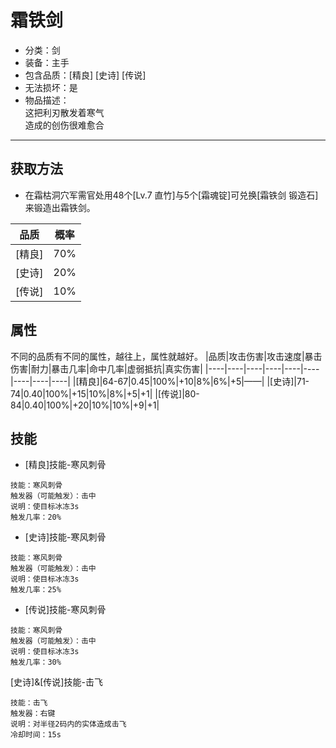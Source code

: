 # 霜铁剑
* 分类：剑
* 装备：主手
* 包含品质：[精良] [史诗] [传说]
* 无法损坏：是
* 物品描述：<br/>
这把利刃散发着寒气<br/>造成的创伤很难愈合
---
## 获取方法
* 在霜枯洞穴军需官处用48个[Lv.7 直竹]与5个[霜魂锭]可兑换[霜铁剑 锻造石]来锻造出霜铁剑。

|品质|概率|
|----|----|
|[精良]|70%|
|[史诗]|20%|
|[传说]|10%|
## 属性
不同的品质有不同的属性，越往上，属性就越好。
|品质|攻击伤害|攻击速度|暴击伤害|耐力|暴击几率|命中几率|虚弱抵抗|真实伤害|
|----|----|----|----|----|----|----|----|----|
|[精良]|64-67|0.45|100%|+10|8%|6%|+5|——|
|[史诗]|71-74|0.40|100%|+15|10%|8%|+5|+1|
|[传说]|80-84|0.40|100%|+20|10%|10%|+9|+1|
## 技能
* [精良]技能-寒风刺骨
```
技能：寒风刺骨
触发器（可能触发）：击中
说明：使目标冰冻3s
触发几率：20%
```
* [史诗]技能-寒风刺骨
```
技能：寒风刺骨
触发器（可能触发）：击中
说明：使目标冰冻3s
触发几率：25%
```
* [传说]技能-寒风刺骨
```
技能：寒风刺骨
触发器（可能触发）：击中
说明：使目标冰冻3s
触发几率：30%
```
[史诗]&[传说]技能-击飞
```
技能：击飞
触发器：右键
说明：对半径2码内的实体造成击飞
冷却时间：15s
```
